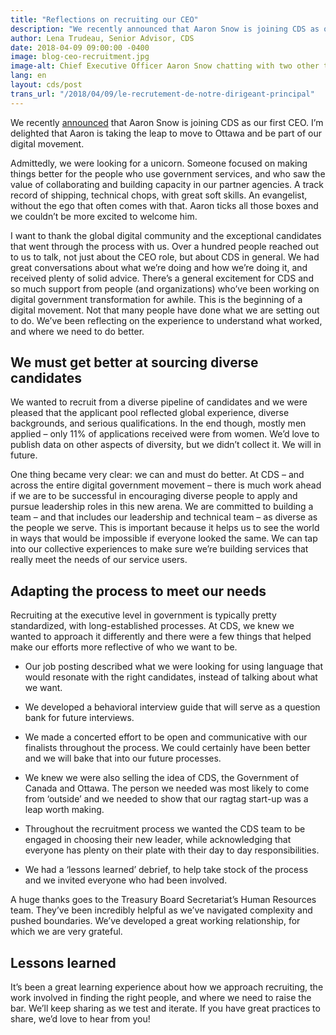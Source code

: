 ```yaml
---
title: "Reflections on recruiting our CEO"
description: "We recently announced that Aaron Snow is joining CDS as our first CEO. I’m delighted that Aaron is taking the leap to move to Ottawa and be part of our digital movement."
author: Lena Trudeau, Senior Advisor, CDS
date: 2018-04-09 09:00:00 -0400
image: blog-ceo-recruitment.jpg
image-alt: Chief Executive Officer Aaron Snow chatting with two other team members.
lang: en
layout: cds/post
trans_url: "/2018/04/09/le-recrutement-de-notre-dirigeant-principal"
---
```


We recently [announced](https://digital.canada.ca/2018/03/09/CDS-gets-its-first-CEO/) that Aaron Snow is joining CDS as our first CEO. I’m delighted that Aaron is taking the leap to move to Ottawa and be part of our digital movement.

Admittedly, we were looking for a unicorn. Someone focused on making things better for the people who use government services, and who saw the value of collaborating and building capacity in our partner agencies. A track record of shipping, technical chops, with great soft skills. An evangelist, without the ego that often comes with that. Aaron ticks all those boxes and we couldn’t be more excited to welcome him.

I want to thank the global digital community and the exceptional candidates that went through the process with us. Over a hundred people reached out to us to talk, not just about the CEO role, but about CDS in general. We had great conversations about what we’re doing and how we’re doing it, and received plenty of solid advice. There’s a general excitement for CDS and so much support from people (and organizations) who’ve been working on digital government transformation for awhile. This is the beginning of a digital movement. Not that many people have done what we are setting out to do. We’ve been reflecting on the experience to understand what worked, and where we need to do better.

## We must get better at sourcing diverse candidates

We wanted to recruit from a diverse pipeline of candidates and we were pleased that the applicant pool reflected global experience, diverse backgrounds, and serious qualifications. In the end though, mostly men applied – only 11% of applications received were from women. We’d love to publish data on other aspects of diversity, but we didn’t collect it. We will in future.

One thing became very clear: we can and must do better. At CDS – and across the entire digital government movement – there is much work ahead if we are to be successful in encouraging diverse people to apply and pursue leadership roles in this new arena. We are committed to building a team – and that includes our leadership and technical team – as diverse as the people we serve. This is important because it helps us to see the world in ways that would be impossible if everyone looked the same. We can tap into our collective experiences to make sure we’re building services that really meet the needs of our service users.

## Adapting the process to meet our needs

Recruiting at the executive level in government is typically pretty standardized, with long-established processes. At CDS, we knew we wanted to approach it differently and there were a few things that helped make our efforts more reflective of who we want to be.

* Our job posting described what we were looking for using language that would resonate with the right candidates, instead of talking about what we want.

* We developed a behavioral interview guide that will serve as a question bank for future interviews.

* We made a concerted effort to be open and communicative with our finalists throughout the process. We could certainly have been better and we will bake that into our future processes.

* We knew we were also selling the idea of CDS, the Government of Canada and Ottawa. The person we needed was most likely to come from ‘outside’ and we needed to show that our ragtag start-up was a leap worth making.

* Throughout the recruitment process we wanted the CDS team to be engaged in choosing their new leader, while acknowledging that everyone has plenty on their plate with their day to day responsibilities.

* We had a ‘lessons learned’ debrief, to help take stock of the process and we invited everyone who had been involved.

A huge thanks goes to the Treasury Board Secretariat’s Human Resources team. They’ve been incredibly helpful as we’ve navigated complexity and pushed boundaries. We’ve developed a great working relationship, for which we are very grateful.

## Lessons learned

It’s been a great learning experience about how we approach recruiting, the work involved in finding the right people, and where we need to raise the bar. We’ll keep sharing as we test and iterate. If you have great practices to share, we’d love to hear from you!
